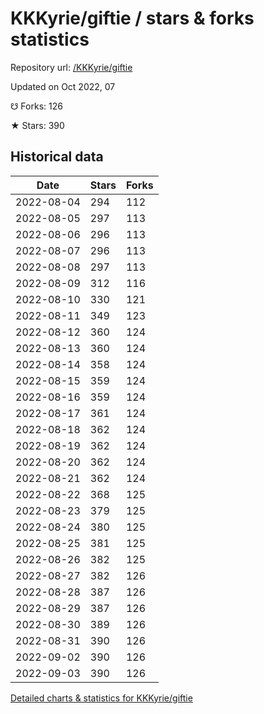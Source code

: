 # KKKyrie/giftie / stars & forks statistics

Repository url: [/KKKyrie/giftie](https://github.com/KKKyrie/giftie)

Updated on Oct 2022, 07

☋ Forks: 126

★ Stars: 390

## Historical data
| Date | Stars | Forks |
|------|-------|-------|
| 2022-08-04 | 294 | 112 | 
| 2022-08-05 | 297 | 113 | 
| 2022-08-06 | 296 | 113 | 
| 2022-08-07 | 296 | 113 | 
| 2022-08-08 | 297 | 113 | 
| 2022-08-09 | 312 | 116 | 
| 2022-08-10 | 330 | 121 | 
| 2022-08-11 | 349 | 123 | 
| 2022-08-12 | 360 | 124 | 
| 2022-08-13 | 360 | 124 | 
| 2022-08-14 | 358 | 124 | 
| 2022-08-15 | 359 | 124 | 
| 2022-08-16 | 359 | 124 | 
| 2022-08-17 | 361 | 124 | 
| 2022-08-18 | 362 | 124 | 
| 2022-08-19 | 362 | 124 | 
| 2022-08-20 | 362 | 124 | 
| 2022-08-21 | 362 | 124 | 
| 2022-08-22 | 368 | 125 | 
| 2022-08-23 | 379 | 125 | 
| 2022-08-24 | 380 | 125 | 
| 2022-08-25 | 381 | 125 | 
| 2022-08-26 | 382 | 125 | 
| 2022-08-27 | 382 | 126 | 
| 2022-08-28 | 387 | 126 | 
| 2022-08-29 | 387 | 126 | 
| 2022-08-30 | 389 | 126 | 
| 2022-08-31 | 390 | 126 | 
| 2022-09-02 | 390 | 126 | 
| 2022-09-03 | 390 | 126 | 


[Detailed charts & statistics for KKKyrie/giftie](https://reviewgithub.com/rep/KKKyrie/giftie)
